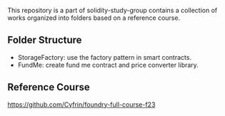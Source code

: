 
This repository is a part of solidity-study-group contains a collection of works organized into folders based on a reference course.

## Folder Structure

- StorageFactory: use the factory pattern in smart contracts.
- FundMe: create fund me contract and price converter library.

## Reference Course
 https://github.com/Cyfrin/foundry-full-course-f23

